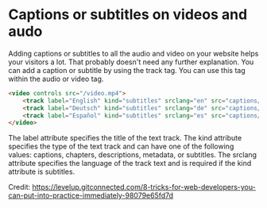 # Captions or subtitles on videos and audo

Adding captions or subtitles to all the audio and video on your website helps your visitors a lot. That probably doesn't need any further explanation.
You can add a caption or subtitle by using the track tag. You can use this tag within the audio or video tag.

```html
<video controls src="/video.mp4">
    <track label="English" kind="subtitles" srclang="en" src="captions/video-en.vtt" default>
    <track label="Deutsch" kind="subtitles" srclang="de" src="captions/video-de.vtt">
    <track label="Español" kind="subtitles" srclang="es" src="captions/video-es.vtt">
</video>
```

The label attribute specifies the title of the text track. The kind attribute specifies the type of the text track and can have one of the following values: captions, chapters, descriptions, metadata, or subtitles. The srclang attribute specifies the language of the track text and is required if the kind attribute is subtitles.

Credit: https://levelup.gitconnected.com/8-tricks-for-web-developers-you-can-put-into-practice-immediately-98079e65fd7d
